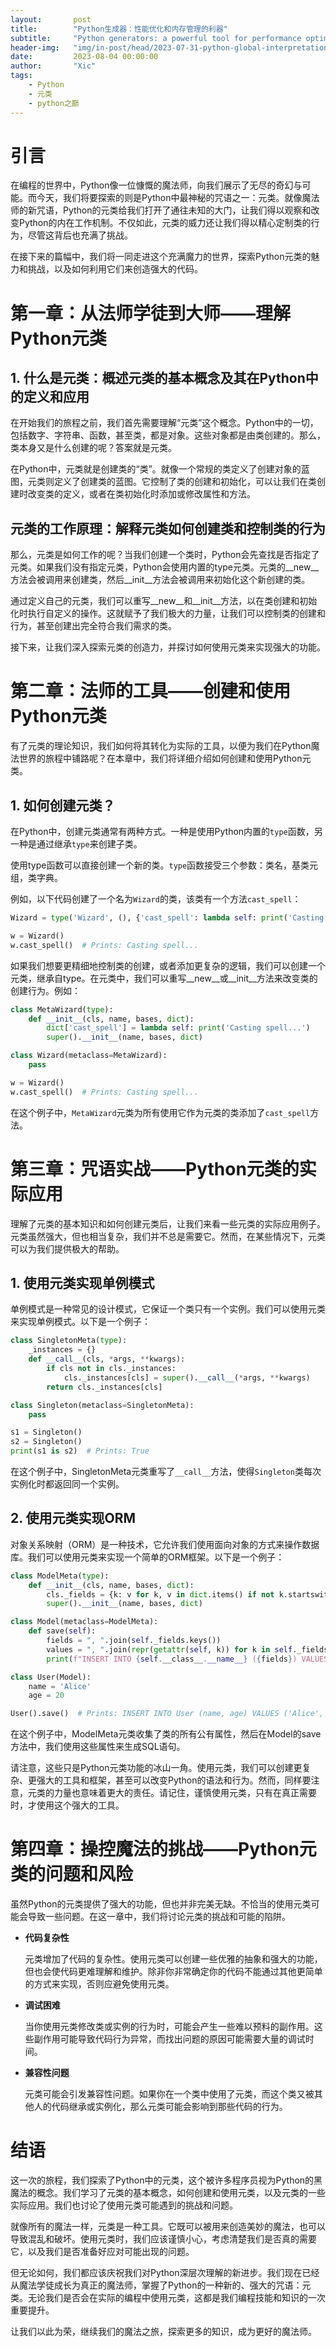```yaml
---
layout:       post
title:        "Python生成器：性能优化和内存管理的利器"
subtitle:     "Python generators: a powerful tool for performance optimization and memory management"
header-img:   "img/in-post/head/2023-07-31-python-global-interpretation-lock.jpg"
date:         2023-08-04 00:00:00
author:       "Xic"
tags:
    - Python
    - 元类
    - python之巅
---
```

# 引言
在编程的世界中，Python像一位慷慨的魔法师，向我们展示了无尽的奇幻与可能。而今天，我们将要探索的则是Python中最神秘的咒语之一：元类。就像魔法师的新咒语，Python的元类给我们打开了通往未知的大门，让我们得以观察和改变Python的内在工作机制。不仅如此，元类的威力还让我们得以精心定制类的行为，尽管这背后也充满了挑战。

在接下来的篇幅中，我们将一同走进这个充满魔力的世界，探索Python元类的魅力和挑战，以及如何利用它们来创造强大的代码。
# 第一章：从法师学徒到大师——理解Python元类
## 1. 什么是元类：概述元类的基本概念及其在Python中的定义和应用
在开始我们的旅程之前，我们首先需要理解“元类”这个概念。Python中的一切，包括数字、字符串、函数，甚至类，都是对象。这些对象都是由类创建的。那么，类本身又是什么创建的呢？答案就是元类。

在Python中，元类就是创建类的“类”。就像一个常规的类定义了创建对象的蓝图，元类则定义了创建类的蓝图。它控制了类的创建和初始化，可以让我们在类创建时改变类的定义，或者在类初始化时添加或修改属性和方法。
## 元类的工作原理：解释元类如何创建类和控制类的行为
那么，元类是如何工作的呢？当我们创建一个类时，Python会先查找是否指定了元类。如果我们没有指定元类，Python会使用内置的type元类。元类的__new__方法会被调用来创建类，然后__init__方法会被调用来初始化这个新创建的类。

通过定义自己的元类，我们可以重写__new__和__init__方法，以在类创建和初始化时执行自定义的操作。这就赋予了我们极大的力量，让我们可以控制类的创建和行为，甚至创建出完全符合我们需求的类。

接下来，让我们深入探索元类的创造力，并探讨如何使用元类来实现强大的功能。
# 第二章：法师的工具——创建和使用Python元类
有了元类的理论知识，我们如何将其转化为实际的工具，以便为我们在Python魔法世界的旅程中铺路呢？在本章中，我们将详细介绍如何创建和使用Python元类。

## 1. 如何创建元类？
在Python中，创建元类通常有两种方式。一种是使用Python内置的`type`函数，另一种是通过继承`type`来创建子类。

使用type函数可以直接创建一个新的类。`type`函数接受三个参数：类名，基类元组，类字典。

例如，以下代码创建了一个名为`Wizard`的类，该类有一个方法`cast_spell`：
```python
Wizard = type('Wizard', (), {'cast_spell': lambda self: print('Casting spell...')})

w = Wizard()
w.cast_spell()  # Prints: Casting spell...
```
如果我们想要更精细地控制类的创建，或者添加更复杂的逻辑，我们可以创建一个元类，继承自type。在元类中，我们可以重写__new__或__init__方法来改变类的创建行为。例如：
```python
class MetaWizard(type):
    def __init__(cls, name, bases, dict):
        dict['cast_spell'] = lambda self: print('Casting spell...')
        super().__init__(name, bases, dict)

class Wizard(metaclass=MetaWizard):
    pass

w = Wizard()
w.cast_spell()  # Prints: Casting spell...
```
在这个例子中，`MetaWizard`元类为所有使用它作为元类的类添加了`cast_spell`方法。

# 第三章：咒语实战——Python元类的实际应用
理解了元类的基本知识和如何创建元类后，让我们来看一些元类的实际应用例子。元类虽然强大，但也相当复杂，我们并不总是需要它。然而，在某些情况下，元类可以为我们提供极大的帮助。

## 1. 使用元类实现单例模式
单例模式是一种常见的设计模式，它保证一个类只有一个实例。我们可以使用元类来实现单例模式。以下是一个例子：
```python
class SingletonMeta(type):
    _instances = {}
    def __call__(cls, *args, **kwargs):
        if cls not in cls._instances:
            cls._instances[cls] = super().__call__(*args, **kwargs)
        return cls._instances[cls]

class Singleton(metaclass=SingletonMeta):
    pass

s1 = Singleton()
s2 = Singleton()
print(s1 is s2)  # Prints: True
```
在这个例子中，SingletonMeta元类重写了`__call__`方法，使得`Singleton`类每次实例化时都返回同一个实例。

## 2. 使用元类实现ORM
对象关系映射（ORM）是一种技术，它允许我们使用面向对象的方式来操作数据库。我们可以使用元类来实现一个简单的ORM框架。以下是一个例子：
```python
class ModelMeta(type):
    def __init__(cls, name, bases, dict):
        cls._fields = {k: v for k, v in dict.items() if not k.startswith('_')}
        super().__init__(name, bases, dict)

class Model(metaclass=ModelMeta):
    def save(self):
        fields = ", ".join(self._fields.keys())
        values = ", ".join(repr(getattr(self, k)) for k in self._fields.keys())
        print(f"INSERT INTO {self.__class__.__name__} ({fields}) VALUES ({values})")

class User(Model):
    name = 'Alice'
    age = 20

User().save()  # Prints: INSERT INTO User (name, age) VALUES ('Alice', 20)
```
在这个例子中，ModelMeta元类收集了类的所有公有属性，然后在Model的save方法中，我们使用这些属性来生成SQL语句。

请注意，这些只是Python元类功能的冰山一角。使用元类，我们可以创建更复杂、更强大的工具和框架，甚至可以改变Python的语法和行为。然而，同样要注意，元类的力量也意味着更大的责任。请记住，谨慎使用元类，只有在真正需要时，才使用这个强大的工具。

# 第四章：操控魔法的挑战——Python元类的问题和风险

虽然Python的元类提供了强大的功能，但也并非完美无缺。不恰当的使用元类可能会导致一些问题。在这一章中，我们将讨论元类的挑战和可能的陷阱。
 
- **代码复杂性**

  元类增加了代码的复杂性。使用元类可以创建一些优雅的抽象和强大的功能，但也会使代码更难理解和维护。除非你非常确定你的代码不能通过其他更简单的方式来实现，否则应避免使用元类。

- **调试困难** 

  当你使用元类修改类或实例的行为时，可能会产生一些难以预料的副作用。这些副作用可能导致代码行为异常，而找出问题的原因可能需要大量的调试时间。

- **兼容性问题**

  元类可能会引发兼容性问题。如果你在一个类中使用了元类，而这个类又被其他人的代码继承或实例化，那么元类可能会影响到那些代码的行为。
# 结语

这一次的旅程，我们探索了Python中的元类，这个被许多程序员视为Python的黑魔法的概念。我们学习了元类的基本概念，如何创建和使用元类，以及元类的一些实际应用。我们也讨论了使用元类可能遇到的挑战和问题。

就像所有的魔法一样，元类是一种工具。它既可以被用来创造美妙的魔法，也可以导致混乱和破坏。使用元类时，我们应该谨慎小心，考虑清楚我们是否真的需要它，以及我们是否准备好应对可能出现的问题。

但无论如何，我们都应该庆祝我们对Python深层次理解的新进步。我们现在已经从魔法学徒成长为真正的魔法师，掌握了Python的一种新的、强大的咒语：元类。无论我们是否会在实际的编程中使用元类，这都是我们编程技能和知识的一次重要提升。

让我们以此为荣，继续我们的魔法之旅，探索更多的知识，成为更好的魔法师。




